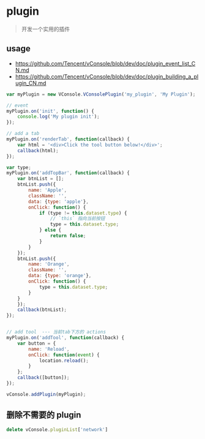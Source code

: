 # plugin
> 开发一个实用的插件

## usage
- https://github.com/Tencent/vConsole/blob/dev/doc/plugin_event_list_CN.md
- https://github.com/Tencent/vConsole/blob/dev/doc/plugin_building_a_plugin_CN.md

```js
var myPlugin = new VConsole.VConsolePlugin('my_plugin', 'My Plugin');

// event
myPlugin.on('init', function() {
	console.log('My plugin init');
});

// add a tab
myPlugin.on('renderTab', function(callback) {
	var html = '<div>Click the tool button below!</div>';
	callback(html);
});

var type;
myPlugin.on('addTopBar', function(callback) {
	var btnList = [];
	btnList.push({
		name: 'Apple',
		className: '',
		data: {type: 'apple'},
		onClick: function() {
			if (type != this.dataset.type) {
				// `this` 指向当前按钮
				type = this.dataset.type;
			} else {
				return false;
			}
		}
	});
	btnList.push({
		name: 'Orange',
		className: '',
		data: {type: 'orange'},
		onClick: function() {
			type = this.dataset.type;
		}
	}
	});
	callback(btnList);
});


// add tool  --- 当前tab下方的 actions
myPlugin.on('addTool', function(callback) {
	var button = {
		name: 'Reload',
		onClick: function(event) {
			location.reload();
		}
	};
	callback([button]);
});

vConsole.addPlugin(myPlugin);
```


## 删除不需要的 plugin
```js
delete vConsole.pluginList['network']
```
